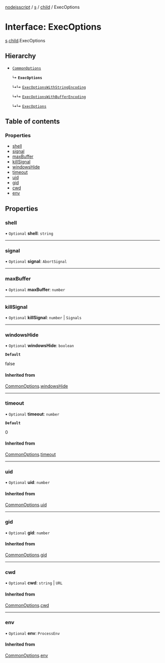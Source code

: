 [nodejsscript](../README.md) / [s](../modules/s.md) / [child](../modules/s.child.md) / ExecOptions

# Interface: ExecOptions

[s](../modules/s.md).[child](../modules/s.child.md).ExecOptions

## Hierarchy

- [`CommonOptions`](s.child.CommonOptions.md)

  ↳ **`ExecOptions`**

  ↳↳ [`ExecOptionsWithStringEncoding`](s.child.ExecOptionsWithStringEncoding.md)

  ↳↳ [`ExecOptionsWithBufferEncoding`](s.child.ExecOptionsWithBufferEncoding.md)

  ↳↳ [`ExecOptions`](s.ExecOptions.md)

## Table of contents

### Properties

- [shell](s.child.ExecOptions.md#shell)
- [signal](s.child.ExecOptions.md#signal)
- [maxBuffer](s.child.ExecOptions.md#maxbuffer)
- [killSignal](s.child.ExecOptions.md#killsignal)
- [windowsHide](s.child.ExecOptions.md#windowshide)
- [timeout](s.child.ExecOptions.md#timeout)
- [uid](s.child.ExecOptions.md#uid)
- [gid](s.child.ExecOptions.md#gid)
- [cwd](s.child.ExecOptions.md#cwd)
- [env](s.child.ExecOptions.md#env)

## Properties

### shell

• `Optional` **shell**: `string`

___

### signal

• `Optional` **signal**: `AbortSignal`

___

### maxBuffer

• `Optional` **maxBuffer**: `number`

___

### killSignal

• `Optional` **killSignal**: `number` \| `Signals`

___

### windowsHide

• `Optional` **windowsHide**: `boolean`

**`Default`**

false

#### Inherited from

[CommonOptions](s.child.CommonOptions.md).[windowsHide](s.child.CommonOptions.md#windowshide)

___

### timeout

• `Optional` **timeout**: `number`

**`Default`**

0

#### Inherited from

[CommonOptions](s.child.CommonOptions.md).[timeout](s.child.CommonOptions.md#timeout)

___

### uid

• `Optional` **uid**: `number`

#### Inherited from

[CommonOptions](s.child.CommonOptions.md).[uid](s.child.CommonOptions.md#uid)

___

### gid

• `Optional` **gid**: `number`

#### Inherited from

[CommonOptions](s.child.CommonOptions.md).[gid](s.child.CommonOptions.md#gid)

___

### cwd

• `Optional` **cwd**: `string` \| `URL`

#### Inherited from

[CommonOptions](s.child.CommonOptions.md).[cwd](s.child.CommonOptions.md#cwd)

___

### env

• `Optional` **env**: `ProcessEnv`

#### Inherited from

[CommonOptions](s.child.CommonOptions.md).[env](s.child.CommonOptions.md#env)
